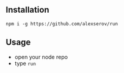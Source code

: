 ## Installation
   
`npm i -g https://github.com/alexserov/run`

## Usage

- open your node repo
- type `run`
